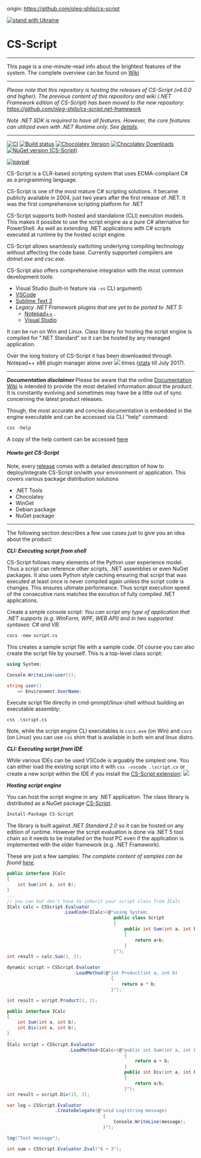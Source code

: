origin: https://github.com/oleg-shilo/cs-script

[![stand with Ukraine](https://img.shields.io/badge/stand_with-ukraine-ffd700.svg?labelColor=0057b7)](https://stand-with-ukraine.pp.ua)

# CS-Script
<img align="right" src="https://raw.githubusercontent.com/oleg-shilo/cs-script/master/src/logo/css_logo_100x100.png" alt="" style="float:right">

---

This page is a one-minute-read info about the brightest features of the system. The complete overview can be found on [Wiki](https://github.com/oleg-shilo/cs-script/wiki/CS-Script-Overview)    

---
_Please note that this repository is hosting the releases of CS-Script (v4.0.0 and higher). The previous content of this repository and wiki (.NET Framework edition of CS-Script) has been moved to the new repository: https://github.com/oleg-shilo/cs-script.net-framework_

_Note .NET SDK is required to have all features. However, the core features can utilized even with .NET Runtime only. See [details](https://github.com/oleg-shilo/cs-script/wiki/Choosing-Compiler-Engine#compiler-technology-comparison)._

---
[![CI](https://github.com/oleg-shilo/cs-script/actions/workflows/dotnet-desktop.yml/badge.svg)](https://github.com/oleg-shilo/cs-script/actions/workflows/dotnet-desktop.yml)
[![Build status](https://ci.appveyor.com/api/projects/status/github/oleg-shilo/cs-script?svg=true)](https://ci.appveyor.com/project/oleg-shilo/cs-script) [![Chocolatey Version](http://img.shields.io/chocolatey/v/cs-script.svg?style=flat-square)](http://chocolatey.org/packages/cs-script) [![Chocolatey Downloads](http://img.shields.io/chocolatey/dt/cs-script.svg?style=flat-square)](http://chocolatey.org/packages/cs-script) [![NuGet version (CS-Script)](https://img.shields.io/nuget/v/CS-Script.svg?style=flat-square)](https://www.nuget.org/packages/CS-Script/)

[![paypal](https://www.paypalobjects.com/en_US/i/btn/btn_donateCC_LG.gif)](https://oleg-shilo.github.io/cs-script/Donation.html)

CS-Script is a CLR-based scripting system that uses ECMA-compliant C# as a programming language.

CS-Script is one of the most mature C# scripting solutions. It became publicly available in 2004, just two years after the first release of .NET. It was the first comprehensive scripting platform for .NET

CS-Script supports both hosted and standalone (CLI) execution models. This makes it possible to use the script engine as a pure C# alternative for PowerShell. As well as extending .NET applications with C# scripts executed at runtime by the hosted script engine.

CS-Script allows seamlessly switching underlying compiling technology without affecting the code base. Currently supported compilers are _dotnet.exe_ and _csc.exe_. 

CS-Script also offers comprehensive integration with the most common development tools:

- Visual Studio (built-in feature via `-vs` CLI argument)
- [VSCode](https://github.com/oleg-shilo/cs-script.vscode)
- [Sublime Text 3](https://github.com/oleg-shilo/cs-script-sublime)
- _Legacy .NET Framework plugins that are yet to be ported to .NET 5:_
  - [Notepad++](https://github.com/oleg-shilo/cs-script.npp) .
  - [Visual Studio](https://github.com/oleg-shilo/CS-Script.VSIX)

It can be run on Win and Linux. Class library for hosting the script engine is compiled for ".NET Standard" so it can be hosted by any managed application.

Over the long history of CS-Script it has been downloaded through Notepad++ x86 plugin manager alone over ![](https://oleg-shilo.github.io/cs-script/download.stats/css.npp.count.jpeg) times ([stats](https://www.cs-script.net/cs-script/download.stats/daily_downloads.html) till July 2017).

<hr/>

_**Documentation disclaimer**_
Please be aware that the online [Documentation Wiki](https://github.com/oleg-shilo/cs-script/wiki) is intended to provide the most detailed information about the product. It is constantly evolving and sometimes may have be a little out of sync concerning the latest product releases. 

Though, the most accurate and concise documentation is embedded in the engine executable and can be accessed via CLI "help" command:
```ps
css -help
```

A copy of the help content can be accessed [here](help.txt)

#### _**Howto get CS-Script**_

Note, every [release](https://github.com/oleg-shilo/cs-script/releases) comes with a detailed description of how to deploy/integrate CS-Script on/with your environment or application. This covers various package distribution solutions
- .NET Tools
- Chocolatey
- WinGet
- Debian package 
- NuGet package

<hr/>

The following section describes a few use cases just to give you an idea about the product:

_**CLI: Executing script from shell**_

CS-Script follows many elements of the Python user experience model. Thus a script can reference other scripts, .NET assemblies or even NuGet packages. It also uses Python style caching ensuring that script that was executed at least once is never compiled again unless the script code is changes. This ensures ultimate performance. Thus script execution speed of the consecutive runs matches the excution of fully compiled .NET applications.  

Create a simple console script:
_You can script any type of application that .NET supports (e.g. WinForm, WPF, WEB API) and in two supported syntaxes: C# and VB._

```ps
cscs -new script.cs
```

This creates a sample script file with a sample code. Of course you can also create the script file by yourself. This is a top-level class script:

```C#
using System;

Console.WriteLine(user());

string user()
    => Environment.UserName;
```

Execute script file directly in cmd-prompt/linux-shell without building an executable assembly:
```
css .\script.cs
```
Note, while the script engine CLI executables is `cscs.exe` (on Win) and `cscs` (on Linux) you can use `css` shim that is available in both win and linux distro.

_**CLI: Executing script from IDE**_

While various IDEs can be used VSCode is arguably the simplest one.
You can either load the existing script into it with `css -vscode .\script.cs` or create a new script within the IDE if you install the [CS-Script extension](https://marketplace.visualstudio.com/items?itemName=oleg-shilo.cs-script):
![](https://user-images.githubusercontent.com/16729806/108838856-53b3e500-7628-11eb-8979-9b464484afec.gif)  


_**Hosting script engine**_

You can host the script engine in any .NET application. The class library is distributed as a NuGet package [CS-Script](https://www.nuget.org/packages/CS-Script/). 

```ps
Install-Package CS-Script
```

The library is built against _.NET Standard 2.0_ so it can be hosted on any edition of runtime. However the script evaluation is done via .NET 5 tool chain so it needs to be installed on the host PC even if the application is implemented with the older framework (e.g. .NET Framework).

These are just a few samples:
_The complete content of samples can be found [here](https://github.com/oleg-shilo/cs-script.core/blob/master/src/CSScriptLib/src/CSScriptLib/samples.cs)._

```C#
public interface ICalc
{
    int Sum(int a, int b);
}
...
// you can but don't have to inherit your script class from ICalc
ICalc calc = CSScript.Evaluator
                     .LoadCode<ICalc>(@"using System;
                                        public class Script
                                        {
                                            public int Sum(int a, int b)
                                            {
                                                return a+b;
                                            }
                                        }");
int result = calc.Sum(1, 2);
```

```C#
dynamic script = CSScript.Evaluator
                         .LoadMethod(@"int Product(int a, int b)
                                       {
                                           return a * b;
                                       }");

int result = script.Product(3, 2);
```

```C#
public interface ICalc
{
    int Sum(int a, int b);
    int Div(int a, int b);
}
...
ICalc script = CSScript.Evaluator
                       .LoadMethod<ICalc>(@"public int Sum(int a, int b)
                                            {
                                                return a + b;
                                            }
                                            public int Div(int a, int b)
                                            {
                                                return a/b;
                                            }");
int result = script.Div(15, 3);
```

```C#
var log = CSScript.Evaluator
                  .CreateDelegate(@"void Log(string message)
                                    {
                                        Console.WriteLine(message);
                                    }");

log("Test message");
```

```C#
int sum = CSScript.Evaluator.Eval("6 + 3");
```
